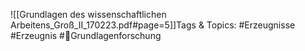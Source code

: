 
![[Grundlagen des wissenschaftlichen Arbeitens_Groß_II_170223.pdf#page=5]]Tags & Topics:
   #Erzeugnisse
   #Erzeugnis
   #Grundlagenforschung